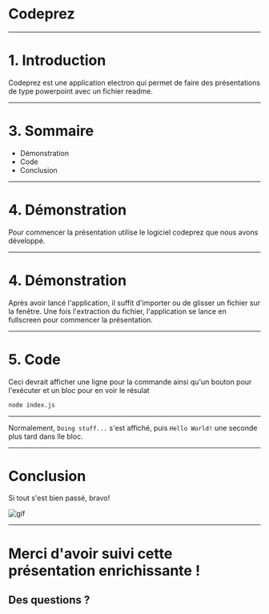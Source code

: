 # Codeprez

---

# 1. Introduction

Codeprez est une application electron qui permet de faire des présentations de type powerpoint avec un fichier readme.

---

# 3. Sommaire

- Démonstration
- Code
- Conclusion

---

# 4. Démonstration

Pour commencer la présentation utilise le logiciel codeprez que nous avons développé.

---

# 4. Démonstration

Après avoir lancé l'application, il suffit d'importer ou de glisser un fichier sur la fenêtre.
Une fois l'extraction du fichier, l'application se lance en fullscreen pour commencer la présentation.

---

# 5. Code

Ceci devrait afficher une ligne pour la commande ainsi qu'un bouton pour l'exécuter et un bloc pour en voir le résulat

```bash
node index.js
```

---

Normalement, `Doing stuff...` s'est affiché, puis `Hello World!` une seconde plus tard dans lle bloc.

---

# Conclusion

Si tout s'est bien passé, bravo!

![gif](https://media.giphy.com/media/ZdUnQS4AXEl1AERdil/giphy.gif)

---

# Merci d'avoir suivi cette présentation enrichissante !

## Des questions ?